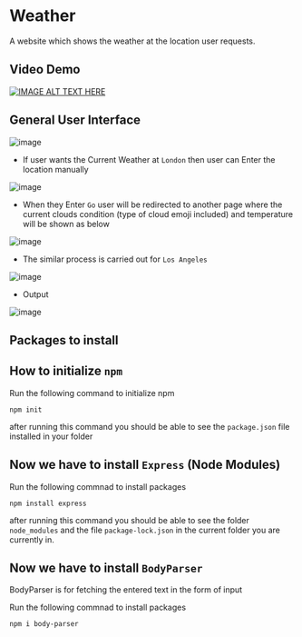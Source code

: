 # Weather
A website which shows the weather at the location user requests.

## Video Demo
[![IMAGE ALT TEXT HERE](https://img.youtube.com/vi/YD59aS5zJYY/0.jpg)](https://www.youtube.com/watch?v=YD59aS5zJYY)

General User Interface
---

![image](https://user-images.githubusercontent.com/94986564/209655326-8e836743-1f22-426b-bde4-cbbdacb3606e.png)

* If user wants the Current Weather at `London` then user can Enter the location manually

![image](https://user-images.githubusercontent.com/94986564/209655115-57633eaf-0c90-4541-9749-f790ba2c36df.png)

* When they Enter `Go` user will be redirected to another page where the current clouds condition (type of cloud emoji included) and temperature will be shown as below

![image](https://github.com/Raviteja654321/Weather/assets/94986564/42a7596c-486f-4002-ad79-d6a6f8a05e8e)


* The similar process is carried out for `Los Angeles` 

![image](https://user-images.githubusercontent.com/94986564/209655026-f0eb3a68-4e26-4d24-ad2f-bb1d1cb4bfed.png)

* Output

![image](https://github.com/Raviteja654321/Weather/assets/94986564/63502547-a720-45b0-bae6-355d2cbd756d)


Packages to install 
---

How to initialize `npm`
---

Run the following command to initialize npm

`npm init`

after running this command you should be able to see the `package.json` file installed in your folder

Now we have to install `Express` (Node Modules)
---

Run the following commnad to install packages

`npm install express`

after running this command you should be able to see the folder `node_modules` and the file `package-lock.json` in the current folder you are currently in.

Now we have to install `BodyParser`
--
<p>BodyParser is for fetching the entered text in the form of input<p>

Run the following commnad to install packages

`npm i body-parser`
